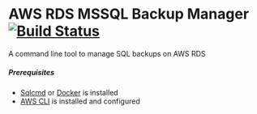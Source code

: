 # AWS RDS MSSQL Backup Manager [![Build Status](https://travis-ci.org/alexhokl/rds-backup.svg?branch=master)](https://travis-ci.org/alexhokl/rds-backup)

A command line tool to manage SQL backups on AWS RDS

##### Prerequisites

- [Sqlcmd](https://docs.microsoft.com/en-us/sql/tools/sqlcmd-utility) or [Docker](https://www.docker.com/) is installed
- [AWS CLI](https://aws.amazon.com/cli/) is installed and configured
